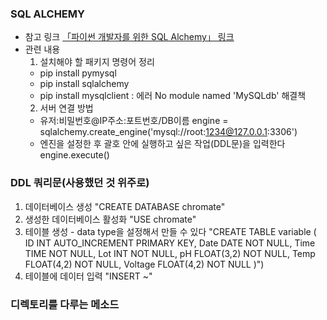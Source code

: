 ### SQL ALCHEMY
- 참고 링크 <a href="https://soogoonsoogoonpythonists.github.io/sqlalchemy-for-pythonist/tutorial/">「파이썬 개발자를 위한 SQL Alchemy」 링크</a>
- 관련 내용
    1. 설치해야 할 패키지 명령어 정리
    - pip install pymysql
    - pip install sqlalchemy
    - pip install mysqlclient : 에러 No module named 'MySQLdb' 해결책
    2. 서버 연결 방법
    - 유저:비밀번호@IP주소:포트번호/DB이름
    engine = sqlalchemy.create_engine('mysql://root:1234@127.0.0.1:3306')
    - 엔진을 설정한 후 괄호 안에 실행하고 싶은 작업(DDL문)을 입력한다
    engine.execute()

### DDL 쿼리문(사용했던 것 위주로)
1. 데이터베이스 생성
"CREATE DATABASE chromate"
2. 생성한 데이터베이스 활성화
"USE chromate"
3. 테이블 생성 - data type을 설정해서 만들 수 있다
"CREATE TABLE variable ( ID INT AUTO_INCREMENT PRIMARY KEY, Date DATE NOT NULL, Time TIME NOT NULL, Lot INT NOT NULL, pH FLOAT(3,2) NOT NULL, Temp FLOAT(4,2) NOT NULL, Voltage FLOAT(4,2) NOT NULL )")
4. 테이블에 데이터 입력
"INSERT ~"

### 디렉토리를 다루는 메소드